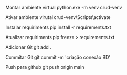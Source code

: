 Montar ambiente virtual
    python.exe -m venv crud-venv

Ativar ambiente virutal
    crud-venv\Scripts\activate

Instalar requiriments
    pip install -r requirements.txt

Atualizar requiriments
    pip freeze > requirements.txt

Adicionar Git
    git add .

Commitar Git
    git commit -m 'criação conexão BD'

Push para github
    git push origin main 